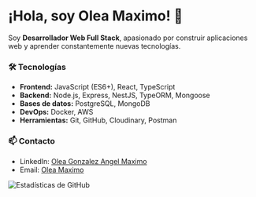 # ¡Hola, soy Olea Maximo! 👋

Soy **Desarrollador Web Full Stack**, apasionado por construir aplicaciones web y aprender constantemente nuevas tecnologías.

### 🛠 Tecnologías
- **Frontend:** JavaScript (ES6+), React, TypeScript
- **Backend:** Node.js, Express, NestJS, TypeORM, Mongoose
- **Bases de datos:** PostgreSQL, MongoDB
- **DevOps:** Docker, AWS
- **Herramientas:** Git, GitHub, Cloudinary, Postman

### 📫 Contacto
- LinkedIn: [Olea Gonzalez Angel Maximo](www.linkedin.com/in/angel-maximo-olea-gonzález-631943307)
- Email: [Olea Maximo](olea.maximo17@gmail.com)

![Estadísticas de GitHub](https://github-readme-stats.vercel.app/api?username=Maxi161&show_icons=true&theme=radical)
